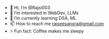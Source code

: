 - 👋 Hi, I’m @Rajsi003
- 👀 I’m interested in WebDev, LLMs
- 🌱 I’m currently learning DSA, ML
- 📫 How to reach me rajseesangra@gmail.com
- ⚡ Fun fact: Coffee makes me sleepy 

<!---
Rajsi003/Rajsi003 is a ✨ special ✨ repository because its `README.md` (this file) appears on your GitHub profile.
You can click the Preview link to take a look at your changes.
--->
